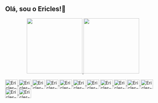 

<!--
**ericlesrmarques/ericlesrmarques** is a ✨ _special_ ✨ repository because its `README.md` (this file) appears on your GitHub profile.

Here are some ideas to get you started:

- 🌱 Estudando Enhenharia de Software
- 📨 Meu e-mail: ericlesrodriguesmarques@gmail.com
-->

## Olá, sou o Ericles!🥷

<div align="center">
  <a href="https://github.com/ericlesrmarques">
  <img height="180em" src="https://github-readme-stats.vercel.app/api?username=ericlesrmarques&show_icons=true&theme=dark&include_all_commits=true&count_private=true"/>
  <img height="180em" src="https://github-readme-stats.vercel.app/api/top-langs/?username=ericlesrmarques&layout=compact&langs_count=7&theme=dark"/>
  
</div>
<div style="display: inline_block"><br>
 <img align="center" alt="Ericles-Tec" height="30" width="40" src="https://cdn.jsdelivr.net/gh/devicons/devicon/icons/html5/html5-original.svg" />
 <img align="center" alt="Ericles-Tec" height="30" width="40" src="https://cdn.jsdelivr.net/gh/devicons/devicon/icons/javascript/javascript-original.svg" />
 <img align="center" alt="Ericles-Tec" height="30" width="40" src="https://cdn.jsdelivr.net/gh/devicons/devicon/icons/php/php-original.svg" />
 <img align="center" alt="Ericles-Tec" height="30" width="40" src="https://cdn.jsdelivr.net/gh/devicons/devicon/icons/css3/css3-original.svg" />
 <img align="center" alt="Ericles-Tec" height="30" width="40" src="https://cdn.jsdelivr.net/gh/devicons/devicon/icons/python/python-original.svg" />
 <img align="center" alt="Ericles-Tec" height="30" width="40" src="https://cdn.jsdelivr.net/gh/devicons/devicon/icons/postgresql/postgresql-original.svg" />
 <img align="center" alt="Ericles-Tec" height="30" width="40" src="https://cdn.jsdelivr.net/gh/devicons/devicon/icons/mongodb/mongodb-plain-wordmark.svg" />
 <img align="center" alt="Ericles-Tec" height="30" width="40" src="https://cdn.jsdelivr.net/gh/devicons/devicon/icons/github/github-original.svg" />
 <img align="center" alt="Ericles-Tec" height="30" width="40" src="https://cdn.jsdelivr.net/gh/devicons/devicon/icons/git/git-original.svg" />
 <img align="center" alt="Ericles-Tec" height="30" width="40" src="https://cdn.jsdelivr.net/gh/devicons/devicon/icons/ubuntu/ubuntu-plain.svg" />         
 <img align="center" alt="Ericles-Tec" height="30" width="40" src="https://cdn.jsdelivr.net/gh/devicons/devicon/icons/linux/linux-original.svg" />         
 <img align="center" alt="Ericles-Tec" height="30" width="40" src="https://cdn.jsdelivr.net/gh/devicons/devicon/icons/windows8/windows8-original.svg" />         
 <img align="center" alt="Ericles-Tec" height="30" width="40" src="https://cdn.jsdelivr.net/gh/devicons/devicon/icons/apple/apple-original.svg" />

 
